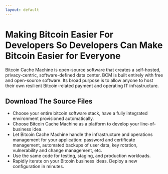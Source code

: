 ```yaml
---
layout: default
---
```


# Making Bitcoin Easier For Developers So Developers Can Make Bitcoin Easier for Everyone

Bitcoin Cache Machine is open-source software that creates a self-hosted, privacy-centric, software-defined data center. BCM is built entirely with free and open-source software. Its broad purpose is to allow anyone to host their own resilient Bitcoin-related payment and operating IT infrastructure.

## Download The Source Files

* Choose your entire bitcoin software stack, have a fully integrated environment provisioned automatically.
* Choose Bitcoin Cache Machine as a platform to develop your line-of-business idea.
* Let Bitcoin Cache Machine handle the infrastructure and operations management for your application: password and certificate management, automated backups of user data, key rotation, vulnerability and change management, etc.
* Use the same code for testing, staging, and production workloads.
* Rapidly iterate on your Bitcoin business ideas. Deploy a new configuration in minutes.